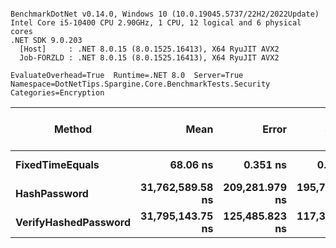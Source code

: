```

BenchmarkDotNet v0.14.0, Windows 10 (10.0.19045.5737/22H2/2022Update)
Intel Core i5-10400 CPU 2.90GHz, 1 CPU, 12 logical and 6 physical cores
.NET SDK 9.0.203
  [Host]     : .NET 8.0.15 (8.0.1525.16413), X64 RyuJIT AVX2
  Job-FORZLD : .NET 8.0.15 (8.0.1525.16413), X64 RyuJIT AVX2

EvaluateOverhead=True  Runtime=.NET 8.0  Server=True  
Namespace=DotNetTips.Spargine.Core.BenchmarkTests.Security  Categories=Encryption  

```
| Method               | Mean             | Error          | StdDev         | StdErr        | Min              | Q1               | Median           | Q3               | Max              | Op/s          | CI99.9% Margin | Iterations | Kurtosis | MValue | Skewness | Rank | LogicalGroup | Baseline | Gen0   | Completed Work Items | Lock Contentions | Exceptions | Code Size | Allocated |
|--------------------- |-----------------:|---------------:|---------------:|--------------:|-----------------:|-----------------:|-----------------:|-----------------:|-----------------:|--------------:|---------------:|-----------:|---------:|-------:|---------:|-----:|------------- |--------- |-------:|---------------------:|-----------------:|-----------:|----------:|----------:|
| **FixedTimeEquals**      |         **68.06 ns** |       **0.351 ns** |       **0.328 ns** |      **0.085 ns** |         **67.53 ns** |         **67.84 ns** |         **67.99 ns** |         **68.27 ns** |         **68.70 ns** | **14,692,769.45** |       **7.458 ns** |      **15.00** |    **1.973** |  **2.000** |   **0.2024** |    **1** | *****            | **No**       | **0.0006** |                    **-** |                **-** |          **-** |     **578 B** |      **64 B** |
| **HashPassword**         | **31,762,589.58 ns** | **209,281.979 ns** | **195,762.493 ns** | **50,545.658 ns** | **31,536,731.25 ns** | **31,608,353.12 ns** | **31,693,175.00 ns** | **31,869,159.38 ns** | **32,192,337.50 ns** |         **31.48** | **-25,265.329 ns** |      **15.00** |    **2.386** |  **2.000** |   **0.7404** |    **2** | *****            | **No**       |      **-** |                    **-** |                **-** |          **-** |        **NA** |     **859 B** |
| **VerifyHashedPassword** | **31,795,143.75 ns** | **125,485.823 ns** | **117,379.517 ns** | **30,307.261 ns** | **31,605,975.00 ns** | **31,700,668.75 ns** | **31,791,775.00 ns** | **31,908,606.25 ns** | **31,964,106.25 ns** |         **31.45** | **-15,146.131 ns** |      **15.00** |    **1.511** |  **2.000** |   **0.1434** |    **2** | *****            | **No**       |      **-** |                    **-** |                **-** |          **-** |        **NA** |     **835 B** |
